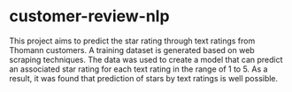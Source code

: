 # customer-review-nlp

This project aims to predict the star rating through text ratings from Thomann customers. A training dataset is generated based on web scraping techniques. The data was used to create a model that can predict an associated star rating for each text rating in the range of 1 to 5. As a result, it was found that prediction of stars by text ratings is well possible.